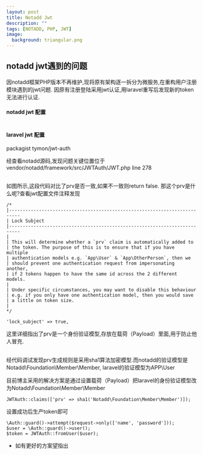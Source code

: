 ```yaml
---
layout: post
title: Notadd Jwt
description: ""
tags: [NOTADD, PHP, JWT]
image:
  background: triangular.png
---
```


## notadd jwt遇到的问题

因notadd框架PHP版本不再维护,现将原有架构逐一拆分为微服务,在重构用户注册模块遇到的jwt问题.
因原有注册登陆采用jwt认证,用laravel重写后发现新的token无法进行认证.

#### notadd jwt 配置

<img srcset="data:image/gif;base64,R0lGODdhAQABAPAAAMPDwwAAACwAAAAAAQABAAACAkQBADs=" data-src="{{ site.url }}/images/notadd/WX20190506-100403.png" class="lazyload" />

#### laravel jwt 配置
packagist tymon/jwt-auth
<img srcset="data:image/gif;base64,R0lGODdhAQABAPAAAMPDwwAAACwAAAAAAQABAAACAkQBADs=" data-src="{{ site.url }}/images/notadd/WX20190506-100919.png" class="lazyload" />

经查看notadd源码,发现问题关键位置位于vendor/notadd/framework/src/JWTAuth/JWT.php line 278

<img srcset="data:image/gif;base64,R0lGODdhAQABAPAAAMPDwwAAACwAAAAAAQABAAACAkQBADs=" data-src="{{ site.url }}/images/notadd/WX20190506-101227.png" class="lazyload" />

如图所示,这段代码对比了prv是否一致,如果不一致则return false.
那这个prv是什么呢?查看jwt配置文件注释发现

    /*
    |--------------------------------------------------------------------------
    | Lock Subject
    |--------------------------------------------------------------------------
    |
    | This will determine whether a `prv` claim is automatically added to
    | the token. The purpose of this is to ensure that if you have multiple
    | authentication models e.g. `App\User` & `App\OtherPerson`, then we
    | should prevent one authentication request from impersonating another,
    | if 2 tokens happen to have the same id across the 2 different models.
    |
    | Under specific circumstances, you may want to disable this behaviour
    | e.g. if you only have one authentication model, then you would save
    | a little on token size.
    |
    */

    'lock_subject' => true,

这里详细指出了prv是一个身份验证模型,存放在载荷（Payload）里面,用于防止他人冒充.

<img srcset="data:image/gif;base64,R0lGODdhAQABAPAAAMPDwwAAACwAAAAAAQABAAACAkQBADs=" data-src="{{ site.url }}/images/notadd/WX20190506-101924.png" class="lazyload" />

经代码调试发现prv生成规则是采用sha1算法加密模型.而notadd的验证模型是Notadd\Foundation\Member\Member,
laravel的验证模型为APP\User

目前博主采用的解决方案是通过设置载荷（Payload）把laravel的身份验证模型改为Notadd\Foundation\Member\Member

    JWTAuth::claims(['prv' => sha1('Notadd\Foundation\Member\Member')]);

设置成功后生产token即可

    \Auth::guard()->attempt($request->only(['name', 'password']));
    $user = \Auth::guard()->user(); 
    $token = JWTAuth::fromUser($user);   

* 如有更好的方案望指出